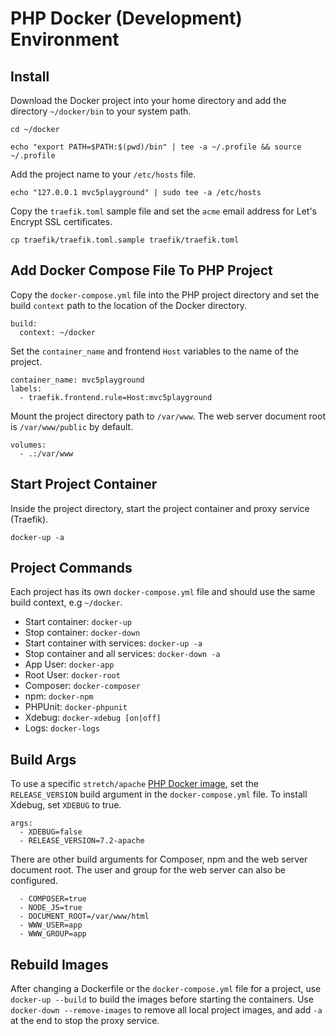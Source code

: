# PHP Docker (Development) Environment

## Install
Download the Docker project into your home directory and add the directory `~/docker/bin` to your system path. 
```
cd ~/docker
```
```
echo "export PATH=$PATH:$(pwd)/bin" | tee -a ~/.profile && source ~/.profile
```
Add the project name to your `/etc/hosts` file.
```
echo "127.0.0.1 mvc5playground" | sudo tee -a /etc/hosts
```
Copy the `traefik.toml` sample file and set the `acme` email address for Let's Encrypt SSL certificates. 
```
cp traefik/traefik.toml.sample traefik/traefik.toml
```
## Add Docker Compose File To PHP Project
Copy the `docker-compose.yml` file into the PHP project directory and set the build `context` path to the location of the Docker directory.
```
build:
  context: ~/docker
```
Set the `container_name` and frontend `Host` variables to the name of the project.
```
container_name: mvc5playground
labels:
  - traefik.frontend.rule=Host:mvc5playground
```
Mount the project directory path to `/var/www`. The web server document root is `/var/www/public` by default.
```
volumes:
  - .:/var/www
```
## Start Project Container
Inside the project directory, start the project container and proxy service (Traefik).
```
docker-up -a
```

## Project Commands
Each project has its own `docker-compose.yml` file and should use the same build context, e.g `~/docker`.
- Start container: `docker-up`
- Stop container: `docker-down`
- Start container with services: `docker-up -a`   
- Stop container and all services: `docker-down -a`
- App User: `docker-app`
- Root User: `docker-root`
- Composer: `docker-composer`
- npm: `docker-npm`
- PHPUnit: `docker-phpunit`
- Xdebug: `docker-xdebug [on|off]`
- Logs: `docker-logs`

## Build Args
To use a specific `stretch/apache` [PHP Docker image](https://hub.docker.com/_/php/), set the `RELEASE_VERSION` build argument in the `docker-compose.yml` file. To install Xdebug, set `XDEBUG` to true.
```
args:
  - XDEBUG=false
  - RELEASE_VERSION=7.2-apache
```
There are other build arguments for Composer, npm and the web server document root. The user and group for the web server can also be configured.
```
  - COMPOSER=true
  - NODE_JS=true
  - DOCUMENT_ROOT=/var/www/html
  - WWW_USER=app
  - WWW_GROUP=app
```

## Rebuild Images
After changing a Dockerfile or the `docker-compose.yml` file for a project, use `docker-up --build` to build the images before starting the containers. Use `docker-down --remove-images` to remove all local project images, and add `-a` at the end to stop the proxy service.
